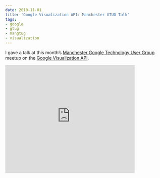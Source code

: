 ```yaml
---
date: 2010-11-01
title: 'Google Visualization API: Manchester GTUG Talk'
tags:
- google
- gtug
- mangtug
- visualization
---
```



I gave a talk at this month’s [Manchester Google Technology User Group](www.gtugs.org/chapter.jsp?id=1023) meetup on the [Google Visualization API](http://code.google.com/apis/charttools/index.html).  
<iframe frameborder="0" height="342" src="https://docs.google.com/present/embed?id=dcjt66v8_195f4r5c6gd" width="410"></iframe>
